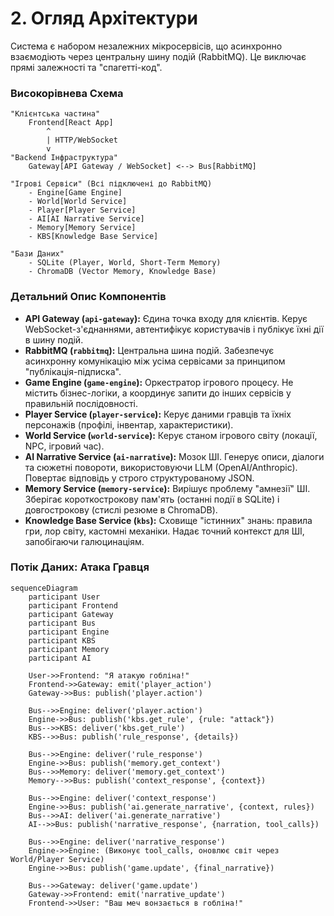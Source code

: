 # 2. Огляд Архітектури

Система є набором незалежних мікросервісів, що асинхронно взаємодіють через центральну шину подій (RabbitMQ). Це виключає прямі залежності та "спагетті-код".

### Високорівнева Схема

```
"Клієнтська частина"
    Frontend[React App]
        ^
        | HTTP/WebSocket
        v
"Backend Інфраструктура"
    Gateway[API Gateway / WebSocket] <--> Bus[RabbitMQ]

"Ігрові Сервіси" (Всі підключені до RabbitMQ)
    - Engine[Game Engine]
    - World[World Service]
    - Player[Player Service]
    - AI[AI Narrative Service]
    - Memory[Memory Service]
    - KBS[Knowledge Base Service]

"Бази Даних"
    - SQLite (Player, World, Short-Term Memory)
    - ChromaDB (Vector Memory, Knowledge Base)
```

### Детальний Опис Компонентів

*   **API Gateway (`api-gateway`):** Єдина точка входу для клієнтів. Керує WebSocket-з'єднаннями, автентифікує користувачів і публікує їхні дії в шину подій.
*   **RabbitMQ (`rabbitmq`):** Центральна шина подій. Забезпечує асинхронну комунікацію між усіма сервісами за принципом "публікація-підписка".
*   **Game Engine (`game-engine`):** Оркестратор ігрового процесу. Не містить бізнес-логіки, а координує запити до інших сервісів у правильній послідовності.
*   **Player Service (`player-service`):** Керує даними гравців та їхніх персонажів (профілі, інвентар, характеристики).
*   **World Service (`world-service`):** Керує станом ігрового світу (локації, NPC, ігровий час).
*   **AI Narrative Service (`ai-narrative`):** Мозок ШІ. Генерує описи, діалоги та сюжетні повороти, використовуючи LLM (OpenAI/Anthropic). Повертає відповідь у строго структурованому JSON.
*   **Memory Service (`memory-service`):** Вирішує проблему "амнезії" ШІ. Зберігає короткострокову пам'ять (останні події в SQLite) і довгострокову (стислі резюме в ChromaDB).
*   **Knowledge Base Service (`kbs`):** Сховище "істинних" знань: правила гри, лор світу, кастомні механіки. Надає точний контекст для ШІ, запобігаючи галюцинаціям.

### Потік Даних: Атака Гравця

```mermaid
sequenceDiagram
    participant User
    participant Frontend
    participant Gateway
    participant Bus
    participant Engine
    participant KBS
    participant Memory
    participant AI

    User->>Frontend: "Я атакую гобліна!"
    Frontend->>Gateway: emit('player_action')
    Gateway->>Bus: publish('player.action')

    Bus-->>Engine: deliver('player.action')
    Engine->>Bus: publish('kbs.get_rule', {rule: "attack"})
    Bus-->>KBS: deliver('kbs.get_rule')
    KBS-->>Bus: publish('rule_response', {details})

    Bus-->>Engine: deliver('rule_response')
    Engine->>Bus: publish('memory.get_context')
    Bus-->>Memory: deliver('memory.get_context')
    Memory-->>Bus: publish('context_response', {context})
    
    Bus-->>Engine: deliver('context_response')
    Engine->>Bus: publish('ai.generate_narrative', {context, rules})
    Bus-->>AI: deliver('ai.generate_narrative')
    AI-->>Bus: publish('narrative_response', {narration, tool_calls})

    Bus-->>Engine: deliver('narrative_response')
    Engine->>Engine: (Виконує tool_calls, оновлює світ через World/Player Service)
    Engine->>Bus: publish('game.update', {final_narrative})
    
    Bus-->>Gateway: deliver('game.update')
    Gateway->>Frontend: emit('narrative_update')
    Frontend->>User: "Ваш меч вонзається в гобліна!"
```